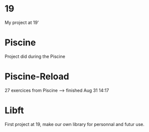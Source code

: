 # 19
My project at 19'
# Piscine
Project did during the Piscine
# Piscine-Reload
27 exercices from Piscine --> finished Aug 31 14:17
# Libft
First project at 19, make our own library for personnal and futur use.
